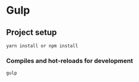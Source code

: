 # Gulp

## Project setup
```
yarn install or npm install
```

### Compiles and hot-reloads for development
```
gulp
```